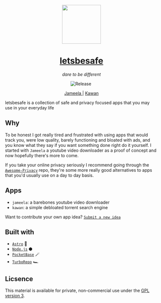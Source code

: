 <p align="center">
  <a href="https://letsbesafe.dev">
    <picture>
      <source media="(prefers-color-scheme: dark)" srcset="https://api.letsbesafe.dev/api/files/y8dtpsmr563sb3p/f34p247brgjyyrk/favicon_light_Tl2BaWGRzX.png">
      <img src="https://api.letsbesafe.dev/api/files/y8dtpsmr563sb3p/439ja85e30kedl3/favicon_0IRQnZb6Sn.png" height="128">
    </picture>
    <h1 align="center">letsbesafe</h1>
  </a>
</p>
<p align="center" italics><i>dare to be different</i></p>
<p align="center">
  <img alt="Release" src="https://img.shields.io/github/package-json/v/ted-too/letsbesafe.dev?color=00A676&style=for-the-badge&labelColor=000000">
  <a aria-label="License" href="http://www.gnu.org/licenses/gpl-3.0-standalone.html">
    <img alt="" src="https://img.shields.io/github/license/ted-too/letsbesafe.dev?color=AB3428&style=for-the-badge&labelColor=000000">
  </a>
</p>
<p align="center">
  <a aria-label="Jameela" href="https://jameela.letsbesafe.dev">
    Jameela
  </a> | <a aria-label="Kawan" href="https://kawan.letsbesafe.dev">
    Kawan
  </a>
</p>

letsbesafe is a collection of safe and privacy focused apps that you may use in your everyday life

## Why
To be honest I got really tired and frustrated with using apps that would track you, were low quality, barely functioning and bloated with ads, and you know what they say if you want something done right do it yourself.
I started with `Jameela` a youtube video downloader as a proof of concept and now hopefully there's more to come.    

If you take your online privacy seriously I recommend going through the [`Awesome-Privacy`](https://github.com/pluja/awesome-privacy) repo, they're some more really good alternatives to apps that you'd usually use on a day to day basis.

## Apps

- `jameela`: a barebones youtube video downloader
- `kawan`: a simple debloated torrent search engine

Want to contribute your own app idea? [`Submit a new idea`](https://letsbesafe.dev/projects/vote)

## Built with

- [`Astro`](https://astro.build/) 🚀
- [`Node.js`](https://nodejs.org/en/) ⬢
- [`PocketBase`](https://pocketbase.io/) 🪄
- [`TurboRepo`](https://turbo.build/) 🏎

## Licsence

This material is available for private, non-commercial use under the [GPL version 3](http://www.gnu.org/licenses/gpl-3.0-standalone.html).
